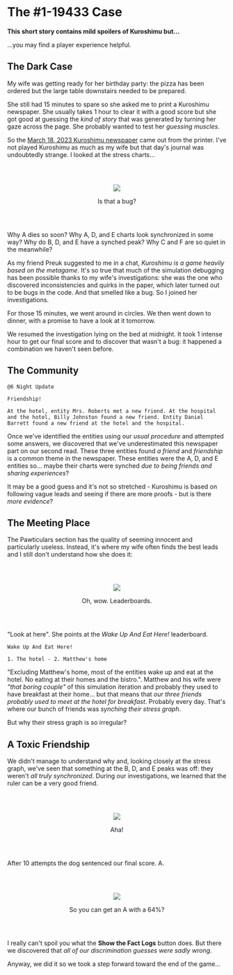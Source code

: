 # The #1-19433 Case

**This short story contains mild spoilers of Kuroshimu but...**

...you may find a player experience helpful.

## The Dark Case

My wife was getting ready for her birthday party: the pizza has been ordered but the large table downstairs needed to be prepared.

She still had 15 minutes to spare so she asked me to print a Kuroshimu newspaper. She usually takes 1 hour to clear it with a good score but 
she got good at guessing the _kind of story_ that was generated by turning her gaze across the page. She probably wanted to test her _guessing muscles_.

So the [March 18, 2023 Kuroshimu newspaper](markdown/iteration-1-19433.pdf) came out from the printer. I've not played Kuroshimu as much as my wife but that day's journal was undoubtedly strange. I looked at the stress charts...

<div align="center" style="margin:60px 0">
    <p><img src="markdown/19433-stress.png"></p>
    <p>Is that a bug?</p>
</div>

Why A dies so soon? Why A, D, and E charts look synchronized in some way? Why do B, D, and E have a synched peak? Why C and F are so quiet in the meanwhile?

As my friend Preuk suggested to me in a chat, _Kuroshimu is a game heavily based on the metagame_. It's so true that much of the simulation debugging has been possible thanks to my wife's investigations: she was the one who discovered inconsistencies and quirks in the paper, which later turned out to be bugs in the code. And that smelled like a bug. So I joined her investigations.

For those 15 minutes, we went around in circles. We then went down to dinner, with a promise to have a look at it tomorrow.

We resumed the investigation lying on the bed at midnight. It took 1 intense hour to get our final score and to discover that wasn't a bug: it happened a combination we haven't seen before.

## The Community

```
@6 Night Update

Friendship!

At the hotel, entity Mrs. Roberts met a new friend. At the hospital and the hotel, Billy Johnston found a new friend. Entity Daniel Barrett found a new friend at the hotel and the hospital.
```

Once we've identified the entities using our _usual procedure_ and attempted some answers, we discovered that we've underestimated this newspaper part on our second read. These three entities found _a friend_ and _friendship_ is a common theme in the newspaper. These entities were the A, D, and E entities so... maybe their charts were synched _due to being friends and sharing experiences_?

It may be a good guess and it's not so stretched - Kuroshimu is based on following vague leads and seeing if there are more proofs - but is there _more evidence_?

## The Meeting Place

The Pawticulars section has the quality of seeming innocent and particularly useless. Instead, it's where my wife often finds the best leads and I still don't understand how she does it:

<div align="center" style="margin:60px 0">
    <p><img src="markdown/19433-pawticulars.png"></p>
    <p>Oh, wow. Leaderboards.</p>
</div>

"Look at here". She points at the _Wake Up And Eat Here!_ leaderboard.

```
Wake Up And Eat Here!

1. The hotel - 2. Matthew's home
```

"Excluding Matthew's home, most of the entities wake up and eat at the hotel. No eating at their homes and the bistro.". Matthew and his wife were _"that boring couple"_ of this simulation iteration and probably they used to have breakfast at their home... but that means that _our three friends probably used to meet at the hotel for breakfast_. Probably every day. That's where our bunch of friends was _synching their stress graph_.

But why their stress graph is so irregular?

## A Toxic Friendship

We didn't manage to understand why and, looking closely at the stress graph, we've seen that something at the B, D, and E peaks was off: they weren't _all truly synchronized_. During our investigations, we learned that the ruler can be a very good friend.

<div align="center" style="margin:60px 0">
    <p><img src="markdown/19433-rulers.png"></p>
    <p>Aha!</p>
</div>

After 10 attempts the dog sentenced our final score. A.

<div align="center" style="margin:60px 0">
    <p><img src="markdown/19433-finalscore.png"></p>
    <p>So you can get an A with a 64%?</p>
</div>

I really can't spoil you what the **Show the Fact Logs** button does. But there we discovered that _all of our discrimination guesses were sadly wrong_.

Anyway, we did it so we took a step forward toward the end of the game...